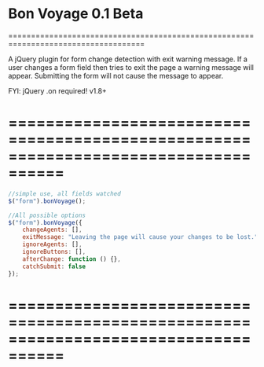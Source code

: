 Bon Voyage 0.1 Beta
====================================================================================
====================================================================================

A jQuery plugin for form change detection with exit warning message.
If a user changes a form field then tries to exit the page a warning message will appear.
Submitting the form will not cause the message to appear.


FYI: jQuery .on required! v1.8+

====================================================================================
====================================================================================

```javascript
//simple use, all fields watched
$("form").bonVoyage();

//All possible options
$("form").bonVoyage({
    changeAgents: [],
    exitMessage: "Leaving the page will cause your changes to be lost.",
    ignoreAgents: [],
    ignoreButtons: [],
    afterChange: function () {},
    catchSubmit: false
});
```

====================================================================================
====================================================================================